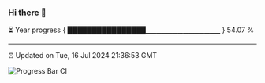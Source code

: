 ### Hi there 👋

⏳ Year progress { ████████████████▁▁▁▁▁▁▁▁▁▁▁▁▁▁ } 54.07 %

---

⏰ Updated on Tue, 16 Jul 2024 21:36:53 GMT

![Progress Bar CI](https://github.com/IshwaranRudhara/GIT-ACTION/workflows/Progress%20Bar%20CI/badge.svg)
